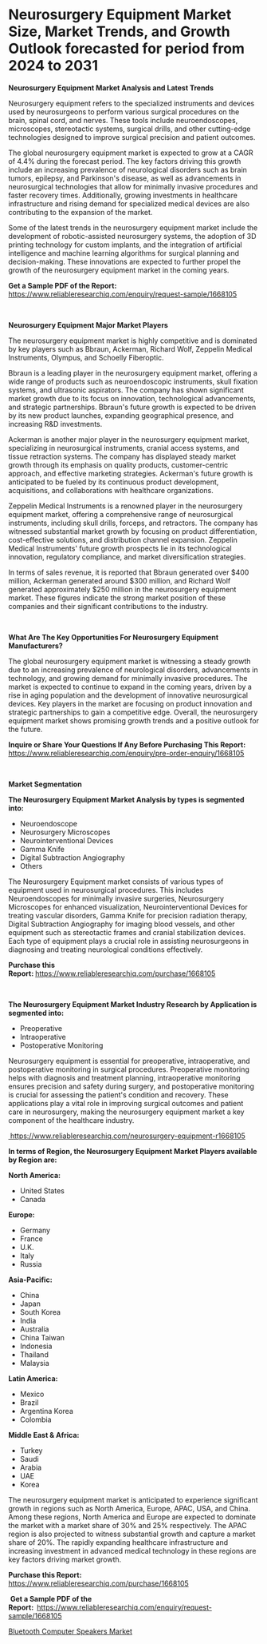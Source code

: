 <p><h1>Neurosurgery Equipment Market Size, Market Trends, and Growth Outlook forecasted for period from 2024 to 2031</h1></p><p><strong>Neurosurgery Equipment Market Analysis and Latest Trends</strong></p>
<p><p>Neurosurgery equipment refers to the specialized instruments and devices used by neurosurgeons to perform various surgical procedures on the brain, spinal cord, and nerves. These tools include neuroendoscopes, microscopes, stereotactic systems, surgical drills, and other cutting-edge technologies designed to improve surgical precision and patient outcomes.</p><p>The global neurosurgery equipment market is expected to grow at a CAGR of 4.4% during the forecast period. The key factors driving this growth include an increasing prevalence of neurological disorders such as brain tumors, epilepsy, and Parkinson's disease, as well as advancements in neurosurgical technologies that allow for minimally invasive procedures and faster recovery times. Additionally, growing investments in healthcare infrastructure and rising demand for specialized medical devices are also contributing to the expansion of the market.</p><p>Some of the latest trends in the neurosurgery equipment market include the development of robotic-assisted neurosurgery systems, the adoption of 3D printing technology for custom implants, and the integration of artificial intelligence and machine learning algorithms for surgical planning and decision-making. These innovations are expected to further propel the growth of the neurosurgery equipment market in the coming years.</p></p>
<p><strong>Get a Sample PDF of the Report:&nbsp;</strong> <a href="https://www.reliableresearchiq.com/enquiry/request-sample/1668105">https://www.reliableresearchiq.com/enquiry/request-sample/1668105</a></p>
<p>&nbsp;</p>
<p><strong>Neurosurgery Equipment Major Market Players</strong></p>
<p><p>The neurosurgery equipment market is highly competitive and is dominated by key players such as Bbraun, Ackerman, Richard Wolf, Zeppelin Medical Instruments, Olympus, and Schoelly Fiberoptic.</p><p>Bbraun is a leading player in the neurosurgery equipment market, offering a wide range of products such as neuroendoscopic instruments, skull fixation systems, and ultrasonic aspirators. The company has shown significant market growth due to its focus on innovation, technological advancements, and strategic partnerships. Bbraun's future growth is expected to be driven by its new product launches, expanding geographical presence, and increasing R&D investments.</p><p>Ackerman is another major player in the neurosurgery equipment market, specializing in neurosurgical instruments, cranial access systems, and tissue retraction systems. The company has displayed steady market growth through its emphasis on quality products, customer-centric approach, and effective marketing strategies. Ackerman's future growth is anticipated to be fueled by its continuous product development, acquisitions, and collaborations with healthcare organizations.</p><p>Zeppelin Medical Instruments is a renowned player in the neurosurgery equipment market, offering a comprehensive range of neurosurgical instruments, including skull drills, forceps, and retractors. The company has witnessed substantial market growth by focusing on product differentiation, cost-effective solutions, and distribution channel expansion. Zeppelin Medical Instruments' future growth prospects lie in its technological innovation, regulatory compliance, and market diversification strategies.</p><p>In terms of sales revenue, it is reported that Bbraun generated over $400 million, Ackerman generated around $300 million, and Richard Wolf generated approximately $250 million in the neurosurgery equipment market. These figures indicate the strong market position of these companies and their significant contributions to the industry.</p></p>
<p>&nbsp;</p>
<p><strong>What Are The Key Opportunities For Neurosurgery Equipment Manufacturers?</strong></p>
<p><p>The global neurosurgery equipment market is witnessing a steady growth due to an increasing prevalence of neurological disorders, advancements in technology, and growing demand for minimally invasive procedures. The market is expected to continue to expand in the coming years, driven by a rise in aging population and the development of innovative neurosurgical devices. Key players in the market are focusing on product innovation and strategic partnerships to gain a competitive edge. Overall, the neurosurgery equipment market shows promising growth trends and a positive outlook for the future.</p></p>
<p><strong>Inquire or Share Your Questions If Any Before Purchasing This Report:</strong> <a href="https://www.reliableresearchiq.com/enquiry/pre-order-enquiry/1668105">https://www.reliableresearchiq.com/enquiry/pre-order-enquiry/1668105</a></p>
<p>&nbsp;</p>
<p><strong>Market Segmentation</strong></p>
<p><strong>The Neurosurgery Equipment Market Analysis by types is segmented into:</strong></p>
<p><ul><li>Neuroendoscope</li><li>Neurosurgery Microscopes</li><li>Neurointerventional Devices</li><li>Gamma Knife</li><li>Digital Subtraction Angiography</li><li>Others</li></ul></p>
<p><p>The Neurosurgery Equipment market consists of various types of equipment used in neurosurgical procedures. This includes Neuroendoscopes for minimally invasive surgeries, Neurosurgery Microscopes for enhanced visualization, Neurointerventional Devices for treating vascular disorders, Gamma Knife for precision radiation therapy, Digital Subtraction Angiography for imaging blood vessels, and other equipment such as stereotactic frames and cranial stabilization devices. Each type of equipment plays a crucial role in assisting neurosurgeons in diagnosing and treating neurological conditions effectively.</p></p>
<p><strong>Purchase this Report:&nbsp;</strong><a href="https://www.reliableresearchiq.com/purchase/1668105">https://www.reliableresearchiq.com/purchase/1668105</a></p>
<p>&nbsp;</p>
<p><strong>The Neurosurgery Equipment Market Industry Research by Application is segmented into:</strong></p>
<p><ul><li>Preoperative</li><li>Intraoperative</li><li>Postoperative Monitoring</li></ul></p>
<p><p>Neurosurgery equipment is essential for preoperative, intraoperative, and postoperative monitoring in surgical procedures. Preoperative monitoring helps with diagnosis and treatment planning, intraoperative monitoring ensures precision and safety during surgery, and postoperative monitoring is crucial for assessing the patient's condition and recovery. These applications play a vital role in improving surgical outcomes and patient care in neurosurgery, making the neurosurgery equipment market a key component of the healthcare industry.</p></p>
<p><a href="https://www.reliableresearchiq.com/neurosurgery-equipment-r1668105">&nbsp;https://www.reliableresearchiq.com/neurosurgery-equipment-r1668105</a></p>
<p><strong>In terms of Region, the Neurosurgery Equipment Market Players available by Region are:</strong></p>
<p>
    <p> <strong> North America: </strong>
        <ul>
            <li>United States</li>
            <li>Canada</li>
        </ul>
        </p> 
    <p> <strong> Europe: </strong>
        <ul>
            <li>Germany</li>
            <li>France</li>
            <li>U.K.</li>
            <li>Italy</li>
            <li>Russia</li>
        </ul>
        </p> 
    <p> <strong> Asia-Pacific: </strong>
        <ul>
            <li>China</li>
            <li>Japan</li>
            <li>South Korea</li>
            <li>India</li>
            <li>Australia</li>
            <li>China Taiwan</li>
            <li>Indonesia</li>
            <li>Thailand</li>
            <li>Malaysia</li>
        </ul>
        </p> 
    <p> <strong> Latin America: </strong>
        <ul>
            <li>Mexico</li>
            <li>Brazil</li>
            <li>Argentina Korea</li>
            <li>Colombia</li>
        </ul>
        </p> 
    <p> <strong> Middle East & Africa: </strong>
        <ul>
            <li>Turkey</li>
            <li>Saudi</li>
            <li>Arabia</li>
            <li>UAE</li>
            <li>Korea</li>
        </ul>
    </p>
    </p>
<p><p>The neurosurgery equipment market is anticipated to experience significant growth in regions such as North America, Europe, APAC, USA, and China. Among these regions, North America and Europe are expected to dominate the market with a market share of 30% and 25% respectively. The APAC region is also projected to witness substantial growth and capture a market share of 20%. The rapidly expanding healthcare infrastructure and increasing investment in advanced medical technology in these regions are key factors driving market growth.</p></p>
<p><strong>Purchase this Report: </strong><a href="https://www.reliableresearchiq.com/purchase/1668105">https://www.reliableresearchiq.com/purchase/1668105</a></p>
<p>&nbsp;<strong>Get a Sample PDF of the Report:&nbsp;&nbsp;</strong><a href="https://www.reliableresearchiq.com/enquiry/request-sample/1668105">https://www.reliableresearchiq.com/enquiry/request-sample/1668105</a></p>
<p><strong></strong></p>
<p><p><a href="https://github.com/msLonKoss78/Market-Research-Report-List-1/blob/main/bluetooth-computer-speakers-market.md">Bluetooth Computer Speakers Market</a></p></p>